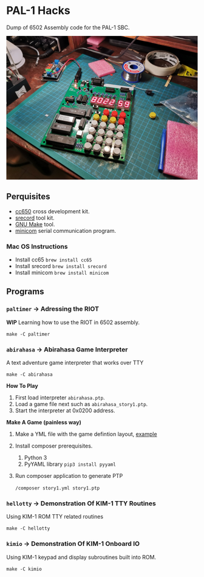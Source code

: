 # PAL-1 Hacks
Dump of 6502 Assembly code for the PAL-1 SBC.

![That's my PAL!](images/mypal.jpg)

## Perquisites
- [cc650](https://cc65.github.io) cross development kit.
- [srecord](http://srecord.sourceforge.net) tool kit.
- [GNU Make](https://www.gnu.org/software/make/) tool.
- [minicom](https://salsa.debian.org/minicom-team/minicom) serial communication program.
### Mac OS Instructions
- Install cc65 `brew install cc65`
- Install srecord `brew install srecord`
- Install minicom `brew install minicom`

## Programs
### `paltimer` -> Adressing the RIOT
**WIP** Learning how to use the RIOT in 6502 assembly.
```
make -C paltimer
```

### `abirahasa` -> Abirahasa Game Interpreter
A text adventure game interpreter that works over TTY
```
make -C abirahasa
```
**How To Play**

1. First load interpreter `abirahasa.ptp`.
2. Load a game file next such as `abirahasa_story1.ptp`.
3. Start the interpreter at 0x0200 address.

**Make A Game (painless way)**

1. Make a YML file with the game defintion layout, [example](abirahasa/story1.yml)
2. Install composer prerequisites.
    1. Python 3
    2. PyYAML library `pip3 install pyyaml`
2. Run composer application to generate PTP
    
    `/composer story1.yml story1.ptp`

### `hellotty` -> Demonstration Of KIM-1 TTY Routines
Using KIM-1 ROM TTY related routines
```
make -C hellotty
```

### `kimio` -> Demonstration Of KIM-1 Onboard IO
Using KIM-1 keypad and display subroutines built into ROM.
```
make -C kimio
```